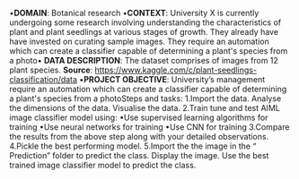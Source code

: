 •**DOMAIN**: Botanical research
•**CONTEXT**: University  X  is  currently  undergoing  some  research  involving  understanding  the  characteristics  of plant  and  plant  seedlings  at  various  stages  of  growth.  They  already  have  have  invested  on  curating  sample images. They require an automation which can create a classifier capable of determining a plant's species from a photo•
**DATA DESCRIPTION**: The dataset comprises of images from 12 plant species. 
**Source**: https://www.kaggle.com/c/plant-seedlings-classification/data
•**PROJECT  OBJECTIVE**: University’s  management  require  an  automation  which  can  create  a  classifier  capable  of determining a plant's species from a photoSteps and tasks: 
  1.Import the data. Analyse the dimensions of the data. Visualise the data.
  2.Train tune and test AIML image classifier model using:
    •Use supervised learning algorithms for training
    •Use neural networks for training
    •Use CNN for training
  3.Compare the results from the above step along with your detailed observations. 
  4.Pickle the best performing  model.
  5.Import  the  the  image  in  the  “  Prediction”  folder  to  predict  the  class.  Display  the  image.  Use  the  best  trained  image classifier model to predict the class.
